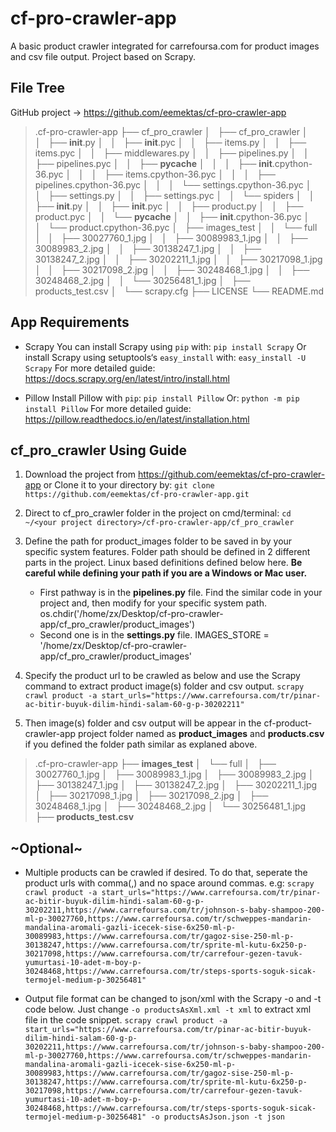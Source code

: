 # cf-pro-crawler-app

A basic product crawler integrated for carrefoursa.com for product images and csv file output. Project based on Scrapy.

## File Tree 
GitHub project -> https://github.com/eemektas/cf-pro-crawler-app
>.cf-pro-crawler-app
├── cf_pro_crawler
│   ├── cf_pro_crawler
│   │   ├── __init__.py
│   │   ├── __init__.pyc
│   │   ├── items.py
│   │   ├── items.pyc
│   │   ├── middlewares.py
│   │   ├── pipelines.py
│   │   ├── pipelines.pyc
│   │   ├── __pycache__
│   │   │   ├── __init__.cpython-36.pyc
│   │   │   ├── items.cpython-36.pyc
│   │   │   ├── pipelines.cpython-36.pyc
│   │   │   └── settings.cpython-36.pyc
│   │   ├── settings.py
│   │   ├── settings.pyc
│   │   └── spiders
│   │       ├── __init__.py
│   │       ├── __init__.pyc
│   │       ├── product.py
│   │       ├── product.pyc
│   │       └── __pycache__
│   │           ├── __init__.cpython-36.pyc
│   │           └── product.cpython-36.pyc
│   ├── images_test
│   │   └── full
│   │       ├── 30027760_1.jpg
│   │       ├── 30089983_1.jpg
│   │       ├── 30089983_2.jpg
│   │       ├── 30138247_1.jpg
│   │       ├── 30138247_2.jpg
│   │       ├── 30202211_1.jpg
│   │       ├── 30217098_1.jpg
│   │       ├── 30217098_2.jpg
│   │       ├── 30248468_1.jpg
│   │       ├── 30248468_2.jpg
│   │       └── 30256481_1.jpg
│   ├── products_test.csv
│   └── scrapy.cfg
├── LICENSE
└── README.md

## App Requirements

- Scrapy 
	You can install Scrapy using `pip` with:
	`pip install Scrapy`
	Or install Scrapy using setuptools‘s `easy_install` with:
	`easy_install -U Scrapy`
	For more detailed guide: https://docs.scrapy.org/en/latest/intro/install.html

- Pillow
	Install Pillow with `pip`:
	`pip install Pillow`
	Or:
	`python -m pip install Pillow`
	For more detailed guide: https://pillow.readthedocs.io/en/latest/installation.html

## cf_pro_crawler Using Guide

1. Download the project from https://github.com/eemektas/cf-pro-crawler-app or Clone it to your directory by:
	`git clone https://github.com/eemektas/cf-pro-crawler-app.git`

2. Direct to cf_pro_crawler folder in the project on cmd/terminal:
	`cd ~/<your project directory>/cf-pro-crawler-app/cf_pro_crawler`

3. Define the path for product_images folder to be saved in by your specific system features. Folder path should be defined in 2 different parts in the project. Linux based definitions defined below here. **Be careful while defining your path if you are a Windows or Mac user.**
	- First pathway is in the **pipelines.py** file. Find the similar code in your project and, then modify for your specific system path.
    		os.chdir('/home/zx/Desktop/cf-pro-crawler-app/cf_pro_crawler/product_images')
	- Second one is in the **settings.py** file.
    		IMAGES_STORE = '/home/zx/Desktop/cf-pro-crawler-app/cf_pro_crawler/product_images'

4. Specify the product url to be crawled as below and use the Scrapy command to extract product image(s) folder and csv output.
	`scrapy crawl product -a start_urls="https://www.carrefoursa.com/tr/pinar-ac-bitir-buyuk-dilim-hindi-salam-60-g-p-30202211"`

5. Then image(s) folder and csv output will be appear in the cf-product-crawler-app project folder named as **product_images** and **products.csv** if you defined the folder path similar as explaned above.
>.cf-pro-crawler-app
├── **images_test**
│   └── full
│       ├── 30027760_1.jpg
│       ├── 30089983_1.jpg
│       ├── 30089983_2.jpg
│       ├── 30138247_1.jpg
│       ├── 30138247_2.jpg
│       ├── 30202211_1.jpg
│       ├── 30217098_1.jpg
│       ├── 30217098_2.jpg
│       ├── 30248468_1.jpg
│       ├── 30248468_2.jpg
│       └── 30256481_1.jpg
├── **products_test.csv**


## ~Optional~ 
- Multiple products can be crawled if desired. To do that, seperate the product urls with comma(,) and no space around commas. e.g: 
	`scrapy crawl product -a start_urls="https://www.carrefoursa.com/tr/pinar-ac-bitir-buyuk-dilim-hindi-salam-60-g-p-30202211,https://www.carrefoursa.com/tr/johnson-s-baby-shampoo-200-ml-p-30027760,https://www.carrefoursa.com/tr/schweppes-mandarin-mandalina-aromali-gazli-icecek-sise-6x250-ml-p-30089983,https://www.carrefoursa.com/tr/gagoz-sise-250-ml-p-30138247,https://www.carrefoursa.com/tr/sprite-ml-kutu-6x250-p-30217098,https://www.carrefoursa.com/tr/carrefour-gezen-tavuk-yumurtasi-10-adet-m-boy-p-30248468,https://www.carrefoursa.com/tr/steps-sports-soguk-sicak-termojel-medium-p-30256481"`

- Output file format can be changed to json/xml with the Scrapy -o and -t code below. Just change `-o productsAsXml.xml -t xml` to extract xml file in the code snippet.
	`scrapy crawl product -a start_urls="https://www.carrefoursa.com/tr/pinar-ac-bitir-buyuk-dilim-hindi-salam-60-g-p-30202211,https://www.carrefoursa.com/tr/johnson-s-baby-shampoo-200-ml-p-30027760,https://www.carrefoursa.com/tr/schweppes-mandarin-mandalina-aromali-gazli-icecek-sise-6x250-ml-p-30089983,https://www.carrefoursa.com/tr/gagoz-sise-250-ml-p-30138247,https://www.carrefoursa.com/tr/sprite-ml-kutu-6x250-p-30217098,https://www.carrefoursa.com/tr/carrefour-gezen-tavuk-yumurtasi-10-adet-m-boy-p-30248468,https://www.carrefoursa.com/tr/steps-sports-soguk-sicak-termojel-medium-p-30256481" -o productsAsJson.json -t json`
  
